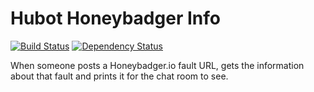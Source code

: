 # Hubot Honeybadger Info

[![Build Status](https://travis-ci.org/seanhagen/hubot-honeybadger-info.png?branch=master)](https://travis-ci.org/seanhagen/hubot-honeybadger-info)
[![Dependency Status](https://gemnasium.com/seanhagen/hubot-honeybadger-info.png)](https://gemnasium.com/seanhagen/hubot-honeybadger-info)

When someone posts a Honeybadger.io fault URL, gets the information about that fault and prints it for the chat room to see.


